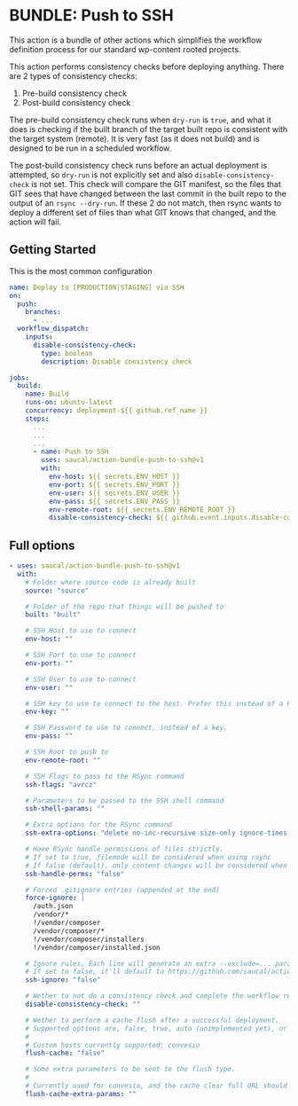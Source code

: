 # BUNDLE: Push to SSH

This action is a bundle of other actions which simplifies the workflow definition process for our standard wp-content rooted projects.

This action performs consistency checks before deploying anything. 
There are 2 types of consistency checks: 

1. Pre-build consistency check
2. Post-build consistency check

The pre-build consistency check runs when `dry-run` is `true`, and what it does is checking if the built branch of the target built repo is consistent with the target system (remote). It is very fast (as it does not build) and is designed to be run in a scheduled workflow. 

The post-build consistency check runs before an actual deployment is attempted, so `dry-run` is not explicitly set and also `disable-consistency-check` is not set. This check will compare the GIT manifest, so the files that GIT sees that have changed between the last commit in the built repo to the output of an `rsync --dry-run`. If these 2 do not match, then rsync wants to deploy a different set of files than what GIT knows that changed, and the action will fail. 

## Getting Started

This is the most common configuration

```yml
name: Deploy to [PRODUCTION|STAGING] via SSH
on:
  push:
    branches:
      - ...
  workflow_dispatch:
    inputs:
      disable-consistency-check:
        type: boolean
        description: Disable consistency check

jobs:
  build:
    name: Build
    runs-on: ubuntu-latest
    concurrency: deployment-${{ github.ref_name }}
    steps:
      ...
      ...
      ...
      - name: Push to SSH
        uses: saucal/action-bundle-push-to-ssh@v1
        with:
          env-host: ${{ secrets.ENV_HOST }}
          env-port: ${{ secrets.ENV_PORT }}
          env-user: ${{ secrets.ENV_USER }}
          env-pass: ${{ secrets.ENV_PASS }}
          env-remote-root: ${{ secrets.ENV_REMOTE_ROOT }}
          disable-consistency-check: ${{ github.event.inputs.disable-consistency-check }}
```

## Full options

```yml
- uses: saucal/action-bundle-push-to-ssh@v1
  with:
    # Folder where source code is already built
    source: "source"

    # Folder of the repo that things will be pushed to
    built: "built"

    # SSH Host to use to connect
    env-host: ""

    # SSH Port to use to connect
    env-port: ""

    # SSH User to use to connect
    env-user: ""

    # SSH key to use to connect to the host. Prefer this instead of a key if available.
    env-key: ""

    # SSH Password to use to connect, instead of a key.
    env-pass: ""

    # SSH Root to push to
    env-remote-root: ""

    # SSH Flags to pass to the RSync command
    ssh-flags: "avrcz"

    # Parameters to be passed to the SSH shell command
    ssh-shell-params: ""

    # Extra options for the RSync command
    ssh-extra-options: "delete no-inc-recursive size-only ignore-times omit-dir-times no-owner no-group no-dirs"

    # Have RSync handle permissions of files strictly.
    # If set to true, filemode will be considered when using rsync
    # If false (default), only content changes will be considered when deploying 
    ssh-handle-perms: "false"

    # Forced .gitignore entries (appended at the end)
    force-ignore: |
      /auth.json
      /vendor/*
      !/vendor/composer
      /vendor/composer/*
      !/vendor/composer/installers
      !/vendor/composer/installed.json

    # Ignore rules. Each line will generate an extra --exclude=... parameter for rsync, 
    # If set to false, it'll default to https://github.com/saucal/action-deploy-ssh/blob/v4/default-ignore.txt
    ssh-ignore: "false"

    # Wether to not do a consistency check and complete the workflow regardless. [true|false]
    disable-consistency-check: ""

    # Wether to perform a cache flush after a successful deployment.
    # Supported options are, false, true, auto (unimplemented yet), or a custom string mapping to a host.
    #
    # Custom hosts currently supported: convesio
    flush-cache: "false"

    # Some extra parameters to be sent to the flush type.
    # 
    # Currently used for convesio, and the cache clear full URL should be used here.
    flush-cache-extra-params: ""
```
